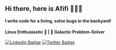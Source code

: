 ## Hi there, here is Afifi 👋👨‍💻

#### I write code for a living, solve bugs in the backyard!

#### Linux Enthusiastic 🐧 | 🚀 Galactic Problem-Solver 

[![Linkedin Badge](https://img.shields.io/badge/-Add%20Me%20on%20LinkedIn-0072b1?style=flat&logo=Linkedin&logoColor=white)](https://www.linkedin.com/in/samujjwaal/ "Connect on LinkedIn")
[![Twitter Badge](https://img.shields.io/badge/-Follow%20Me%20on%20Twitter%20-00acee?style=flat&logo=Twitter&logoColor=white)](https://twitter.com/intent/follow?screen_name=afifibytes "Follow on Twitter")
